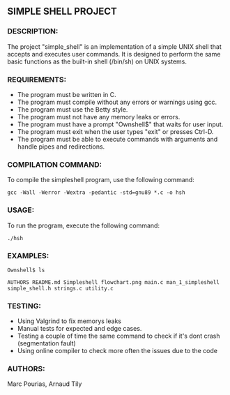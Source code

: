 ## SIMPLE SHELL PROJECT

### DESCRIPTION:
The project "simple_shell" is an implementation of a simple UNIX shell that accepts and executes user commands.
It is designed to perform the same basic functions as the built-in shell (/bin/sh) on UNIX systems.

### REQUIREMENTS:
- The program must be written in C.
- The program must compile without any errors or warnings using gcc.
- The program must use the Betty style.
- The program must not have any memory leaks or errors.
- The program must have a prompt "Ownshell$" that waits for user input.
- The program must exit when the user types "exit" or presses Ctrl-D.
- The program must be able to execute commands with arguments and handle pipes and redirections.

### COMPILATION COMMAND:
To compile the simpleshell program, use the following command:

```
gcc -Wall -Werror -Wextra -pedantic -std=gnu89 *.c -o hsh
```

### USAGE:
To run the program, execute the following command:

```
./hsh
```

### EXAMPLES:
```
Ownshell$ ls

AUTHORS README.md Simpleshell flowchart.png main.c man_1_simpleshell simple_shell.h strings.c utility.c
```

### TESTING:
- Using Valgrind to fix memorys leaks
- Manual tests for expected and edge cases.
- Testing a couple of time the same command to check if it's dont crash (segmentation fault)
- Using online compiler to check more often the issues due to the code

### AUTHORS:
Marc Pourias, Arnaud Tily

